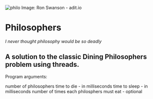 
![philo](https://github.com/smclacke/philosophers/assets/115113929/96a85698-d110-4462-b748-6dc66f3094e2)
Image: Ron Swanson - adit.io


# Philosophers
*I never thought philosophy would be so deadly*


## A solution to the classic Dining Philosophers problem using threads.

Program arguments:

  number of philosophers
  time to die - in milliseconds
  time to sleep - in milliseconds
  number of times each philosphers must eat - optional

  
